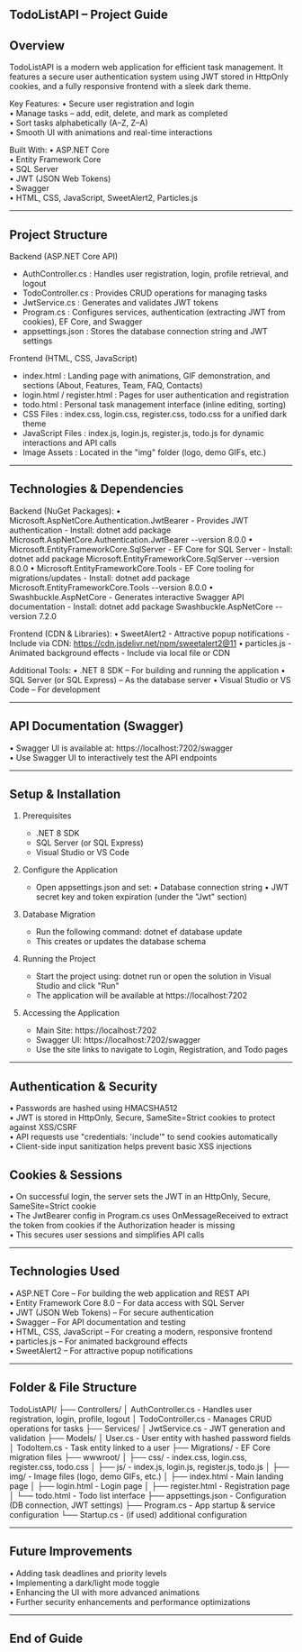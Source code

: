 TodoListAPI – Project Guide
------------------------------------------------------------
Overview
------------------------------------------------------------
TodoListAPI is a modern web application for efficient task management.
It features a secure user authentication system using JWT stored in HttpOnly cookies,
and a fully responsive frontend with a sleek dark theme.

Key Features:
  • Secure user registration and login  
  • Manage tasks – add, edit, delete, and mark as completed  
  • Sort tasks alphabetically (A–Z, Z–A)  
  • Smooth UI with animations and real-time interactions  

Built With:
  • ASP.NET Core  
  • Entity Framework Core  
  • SQL Server  
  • JWT (JSON Web Tokens)  
  • Swagger  
  • HTML, CSS, JavaScript, SweetAlert2, Particles.js  

------------------------------------------------------------
Project Structure
------------------------------------------------------------
Backend (ASP.NET Core API)
  - AuthController.cs      : Handles user registration, login, profile retrieval, and logout
  - TodoController.cs      : Provides CRUD operations for managing tasks
  - JwtService.cs          : Generates and validates JWT tokens
  - Program.cs             : Configures services, authentication (extracting JWT from cookies),
                             EF Core, and Swagger
  - appsettings.json       : Stores the database connection string and JWT settings

Frontend (HTML, CSS, JavaScript)
  - index.html             : Landing page with animations, GIF demonstration,
                             and sections (About, Features, Team, FAQ, Contacts)
  - login.html / register.html
                           : Pages for user authentication and registration
  - todo.html              : Personal task management interface (inline editing, sorting)
  - CSS Files              : index.css, login.css, register.css, todo.css for a unified dark theme
  - JavaScript Files       : index.js, login.js, register.js, todo.js for dynamic interactions
                             and API calls
  - Image Assets           : Located in the "img" folder (logo, demo GIFs, etc.)

------------------------------------------------------------
Technologies & Dependencies
------------------------------------------------------------
Backend (NuGet Packages):
  • Microsoft.AspNetCore.Authentication.JwtBearer
       - Provides JWT authentication
       - Install: dotnet add package Microsoft.AspNetCore.Authentication.JwtBearer --version 8.0.0
  • Microsoft.EntityFrameworkCore.SqlServer
       - EF Core for SQL Server
       - Install: dotnet add package Microsoft.EntityFrameworkCore.SqlServer --version 8.0.0
  • Microsoft.EntityFrameworkCore.Tools
       - EF Core tooling for migrations/updates
       - Install: dotnet add package Microsoft.EntityFrameworkCore.Tools --version 8.0.0
  • Swashbuckle.AspNetCore
       - Generates interactive Swagger API documentation
       - Install: dotnet add package Swashbuckle.AspNetCore --version 7.2.0

Frontend (CDN & Libraries):
  • SweetAlert2
       - Attractive popup notifications
       - Include via CDN: https://cdn.jsdelivr.net/npm/sweetalert2@11
  • particles.js
       - Animated background effects
       - Include via local file or CDN

Additional Tools:
  • .NET 8 SDK – For building and running the application
  • SQL Server (or SQL Express) – As the database server
  • Visual Studio or VS Code – For development

------------------------------------------------------------
API Documentation (Swagger)
------------------------------------------------------------
• Swagger UI is available at: https://localhost:7202/swagger  
• Use Swagger UI to interactively test the API endpoints

------------------------------------------------------------
Setup & Installation
------------------------------------------------------------
1. Prerequisites
   - .NET 8 SDK
   - SQL Server (or SQL Express)
   - Visual Studio or VS Code

2. Configure the Application
   - Open appsettings.json and set:
     • Database connection string
     • JWT secret key and token expiration (under the "Jwt" section)

3. Database Migration
   - Run the following command:
       dotnet ef database update
   - This creates or updates the database schema

4. Running the Project
   - Start the project using:
       dotnet run
     or open the solution in Visual Studio and click "Run"
   - The application will be available at https://localhost:7202

5. Accessing the Application
   - Main Site: https://localhost:7202
   - Swagger UI: https://localhost:7202/swagger
   - Use the site links to navigate to Login, Registration, and Todo pages

------------------------------------------------------------
Authentication & Security
------------------------------------------------------------
• Passwords are hashed using HMACSHA512  
• JWT is stored in HttpOnly, Secure, SameSite=Strict cookies to protect against XSS/CSRF  
• API requests use "credentials: 'include'" to send cookies automatically  
• Client-side input sanitization helps prevent basic XSS injections

Cookies & Sessions
------------------------------------------------------------
• On successful login, the server sets the JWT in an HttpOnly, Secure, SameSite=Strict cookie  
• The JwtBearer config in Program.cs uses OnMessageReceived to extract the token from cookies if
  the Authorization header is missing  
• This secures user sessions and simplifies API calls

------------------------------------------------------------
Technologies Used
------------------------------------------------------------
• ASP.NET Core – For building the web application and REST API  
• Entity Framework Core 8.0 – For data access with SQL Server  
• JWT (JSON Web Tokens) – For secure authentication  
• Swagger – For API documentation and testing  
• HTML, CSS, JavaScript – For creating a modern, responsive frontend  
• particles.js – For animated background effects  
• SweetAlert2 – For attractive popup notifications

------------------------------------------------------------
Folder & File Structure
------------------------------------------------------------
TodoListAPI/
├── Controllers/
│      AuthController.cs      - Handles user registration, login, profile, logout
│      TodoController.cs      - Manages CRUD operations for tasks
├── Services/
│      JwtService.cs          - JWT generation and validation
├── Models/
│      User.cs                - User entity with hashed password fields
│      TodoItem.cs            - Task entity linked to a user
├── Migrations/               - EF Core migration files
├── wwwroot/
│      ├── css/             - index.css, login.css, register.css, todo.css
│      ├── js/              - index.js, login.js, register.js, todo.js
│      ├── img/             - Image files (logo, demo GIFs, etc.)
│      ├── index.html       - Main landing page
│      ├── login.html       - Login page
│      ├── register.html    - Registration page
│      └── todo.html        - Todo list interface
├── appsettings.json          - Configuration (DB connection, JWT settings)
├── Program.cs                - App startup & service configuration
└── Startup.cs                - (if used) additional configuration

------------------------------------------------------------
Future Improvements
------------------------------------------------------------
• Adding task deadlines and priority levels  
• Implementing a dark/light mode toggle  
• Enhancing the UI with more advanced animations  
• Further security enhancements and performance optimizations

------------------------------------------------------------
End of Guide
------------------------------------------------------------
